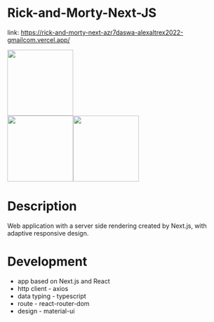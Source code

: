 # Rick-and-Morty-Next-JS
link: https://rick-and-morty-next-azr7daswa-alexaltrex2022-gmailcom.vercel.app/

<img src="https://user-images.githubusercontent.com/56224288/162620125-5069a6e6-3676-481c-9777-d026d9c52651.jpg" height="150">
<div style="display:flex;">
  <img src="https://user-images.githubusercontent.com/56224288/162620126-e46dbe2a-8a8d-4b92-8bd8-6c602c0e63f3.jpg" height="150">
  <img src="https://user-images.githubusercontent.com/56224288/162620128-12fdc171-38d5-41d5-a3bb-cedfd11d5397.jpg" height="150">
</div>

# Description
Web application with a server side rendering created by Next.js, with adaptive responsive design.

# Development
* app based on Next.js and React
* http client - axios
* data typing - typescript
* route - react-router-dom
* design - material-ui
